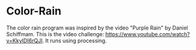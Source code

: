 # Color-Rain
The color rain program was inspired by the video "Purple Rain" by Daniel Schiffmam.
This is the video challenge: https://www.youtube.com/watch?v=KkyIDI6rQJI.
It runs using processing.

